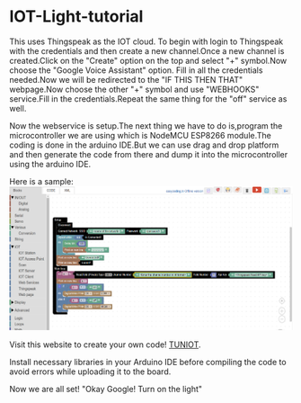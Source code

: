 # IOT-Light-tutorial

This uses Thingspeak as the IOT cloud. To begin with login to Thingspeak with the credentials and then create a new channel.Once a new channel is created.Click on the "Create" option on the top and select "+" symbol.Now choose the "Google Voice Assistant" option. Fill in all the credentials needed.Now we will be redirected to the "IF THIS THEN THAT" webpage.Now choose the other "+" symbol and use "WEBHOOKS" service.Fill in the credentials.Repeat the same thing for the "off" service as well.

Now the webservice is setup.The next thing we have to do is,program the microcontroller we are using which is NodeMCU ESP8266 module.The coding is done in the arduino IDE.But we can use drag and drop platform and then generate the code from there and dump it into the microcontroller using the arduino IDE.

Here is a sample:
![Tuniot.tn](https://github.com/shreyan1999/IOT-Light-tutorial/blob/master/github.png)

Visit this website to create your own code! [TUNIOT](http://easycoding.tn/tuniot/demos/code/).

Install necessary libraries in your Arduino IDE before compiling the code to avoid errors while uploading it to the board.

Now we are all set! "Okay Google! Turn on the light" 
